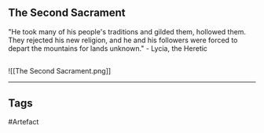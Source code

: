 ## The Second Sacrament
"He took many of his people's traditions and gilded them, hollowed them. They
rejected his new religion, and he and his followers were forced to depart the
mountains for lands unknown." - Lycia, the Heretic
## 
![[The Second Sacrament.png]]

---
## Tags
#Artefact